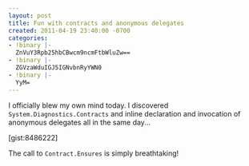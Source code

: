```yaml
---
layout: post
title: Fun with contracts and anonymous delegates
created: 2011-04-19 23:40:00 -0700
categories:
- !binary |-
  ZnVuY3Rpb25hbCBwcm9ncmFtbWluZw==
- !binary |-
  ZGVzaWduIGJ5IGNvbnRyYWN0
- !binary |-
  YyM=
---
```

I officially blew my own mind today. I discovered `System.Diagnostics.Contracts` and inline declaration and invocation of anonymous delegates all in the same day...

[gist:8486222]

The call to `Contract.Ensures` is simply breathtaking!

